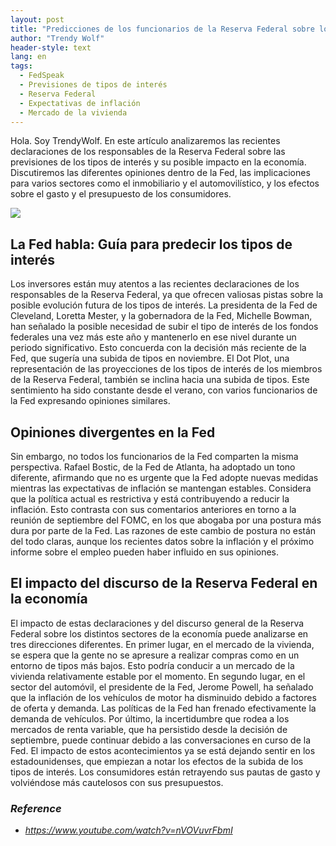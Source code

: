 ```yaml
---
layout: post
title: "Predicciones de los funcionarios de la Reserva Federal sobre los tipos de interés y su impacto en la economía"
author: "Trendy Wolf"
header-style: text
lang: en
tags:
  - FedSpeak
  - Previsiones de tipos de interés
  - Reserva Federal
  - Expectativas de inflación
  - Mercado de la vivienda
---
```


Hola. Soy TrendyWolf. En este artículo analizaremos las recientes declaraciones de los responsables de la Reserva Federal sobre las previsiones de los tipos de interés y su posible impacto en la economía. Discutiremos las diferentes opiniones dentro de la Fed, las implicaciones para varios sectores como el inmobiliario y el automovilístico, y los efectos sobre el gasto y el presupuesto de los consumidores.

<img
    src="https://i.ytimg.com/vi/nVOVuvrFbmI/hqdefault.jpg"
/>


## La Fed habla: Guía para predecir los tipos de interés
Los inversores están muy atentos a las recientes declaraciones de los responsables de la Reserva Federal, ya que ofrecen valiosas pistas sobre la posible evolución futura de los tipos de interés. La presidenta de la Fed de Cleveland, Loretta Mester, y la gobernadora de la Fed, Michelle Bowman, han señalado la posible necesidad de subir el tipo de interés de los fondos federales una vez más este año y mantenerlo en ese nivel durante un periodo significativo. Esto concuerda con la decisión más reciente de la Fed, que sugería una subida de tipos en noviembre. El Dot Plot, una representación de las proyecciones de los tipos de interés de los miembros de la Reserva Federal, también se inclina hacia una subida de tipos. Este sentimiento ha sido constante desde el verano, con varios funcionarios de la Fed expresando opiniones similares.

## Opiniones divergentes en la Fed
Sin embargo, no todos los funcionarios de la Fed comparten la misma perspectiva. Rafael Bostic, de la Fed de Atlanta, ha adoptado un tono diferente, afirmando que no es urgente que la Fed adopte nuevas medidas mientras las expectativas de inflación se mantengan estables. Considera que la política actual es restrictiva y está contribuyendo a reducir la inflación. Esto contrasta con sus comentarios anteriores en torno a la reunión de septiembre del FOMC, en los que abogaba por una postura más dura por parte de la Fed. Las razones de este cambio de postura no están del todo claras, aunque los recientes datos sobre la inflación y el próximo informe sobre el empleo pueden haber influido en sus opiniones.

## El impacto del discurso de la Reserva Federal en la economía
El impacto de estas declaraciones y del discurso general de la Reserva Federal sobre los distintos sectores de la economía puede analizarse en tres direcciones diferentes. En primer lugar, en el mercado de la vivienda, se espera que la gente no se apresure a realizar compras como en un entorno de tipos más bajos. Esto podría conducir a un mercado de la vivienda relativamente estable por el momento. En segundo lugar, en el sector del automóvil, el presidente de la Fed, Jerome Powell, ha señalado que la inflación de los vehículos de motor ha disminuido debido a factores de oferta y demanda. Las políticas de la Fed han frenado efectivamente la demanda de vehículos. Por último, la incertidumbre que rodea a los mercados de renta variable, que ha persistido desde la decisión de septiembre, puede continuar debido a las conversaciones en curso de la Fed. El impacto de estos acontecimientos ya se está dejando sentir en los estadounidenses, que empiezan a notar los efectos de la subida de los tipos de interés. Los consumidores están retrayendo sus pautas de gasto y volviéndose más cautelosos con sus presupuestos.


### _Reference_
- _https://www.youtube.com/watch?v=nVOVuvrFbmI_

